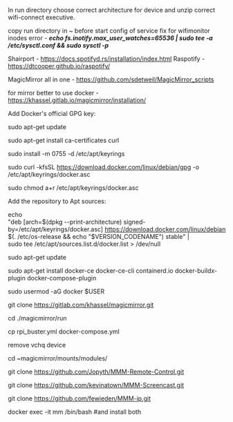 In run directory choose correct architecture for device and unzip correct wifi-connect executive.

copy run directory in ~ before start config of service
fix for wifimonitor inodes error - 
<i><b>echo fs.inotify.max_user_watches=65536 | sudo tee -a /etc/sysctl.conf && sudo sysctl -p</b></i>

Shairport - https://docs.spotifyd.rs/installation/index.html 
Raspotify - https://dtcooper.github.io/raspotify/ 

MagicMirror all in one - https://github.com/sdetweil/MagicMirror_scripts 

for mirror better to use docker - https://khassel.gitlab.io/magicmirror/installation/

Add Docker's official GPG key:

sudo apt-get update

sudo apt-get install ca-certificates curl

sudo install -m 0755 -d /etc/apt/keyrings

sudo curl -kfsSL https://download.docker.com/linux/debian/gpg -o /etc/apt/keyrings/docker.asc

sudo chmod a+r /etc/apt/keyrings/docker.asc


Add the repository to Apt sources:

echo \
  "deb [arch=$(dpkg --print-architecture) signed-by=/etc/apt/keyrings/docker.asc] https://download.docker.com/linux/debian \
  $(. /etc/os-release && echo "$VERSION_CODENAME") stable" | \
  sudo tee /etc/apt/sources.list.d/docker.list > /dev/null 
  
sudo apt-get update 


sudo apt-get install docker-ce docker-ce-cli containerd.io docker-buildx-plugin docker-compose-plugin 


sudo usermod -aG docker $USER

git clone https://gitlab.com/khassel/magicmirror.git

cd ./magicmirror/run

cp rpi_buster.yml docker-compose.yml

remove vchq device


cd ~magicmirror/mounts/modules/

git clone https://github.com/Jopyth/MMM-Remote-Control.git

git clone https://github.com/kevinatown/MMM-Screencast.git

git clone https://github.com/fewieden/MMM-ip.git


docker exec -it mm /bin/bash
#and install both
